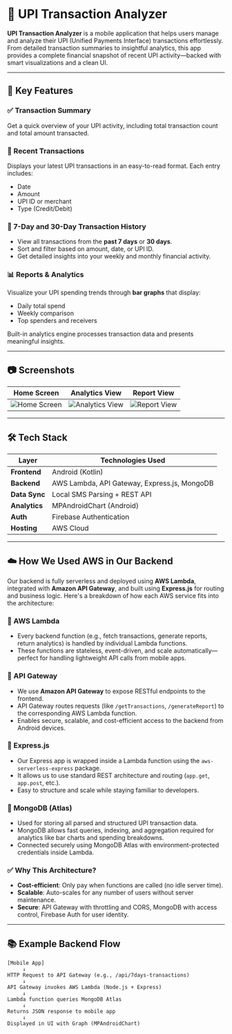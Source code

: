 # 📲 UPI Transaction Analyzer

**UPI Transaction Analyzer** is a mobile application that helps users manage and analyze their UPI (Unified Payments Interface) transactions effortlessly. From detailed transaction summaries to insightful analytics, this app provides a complete financial snapshot of recent UPI activity—backed with smart visualizations and a clean UI.

---

## 🚀 Key Features

### ✅ Transaction Summary
Get a quick overview of your UPI activity, including total transaction count and total amount transacted.

### 🧾 Recent Transactions
Displays your latest UPI transactions in an easy-to-read format. Each entry includes:
- Date
- Amount
- UPI ID or merchant
- Type (Credit/Debit)

### 📅 7-Day and 30-Day Transaction History
- View all transactions from the **past 7 days** or **30 days**.
- Sort and filter based on amount, date, or UPI ID.
- Get detailed insights into your weekly and monthly financial activity.

### 📊 Reports & Analytics
Visualize your UPI spending trends through **bar graphs** that display:
- Daily total spend
- Weekly comparison
- Top spenders and receivers

Built-in analytics engine processes transaction data and presents meaningful insights.

---

## 📷 Screenshots

| Home Screen | Analytics View | Report View |
|-------------|----------------|-------------|
| ![Home Screen](https://github.com/user-attachments/assets/c00a961c-3bbe-41f1-a1af-723b22fc6060) | ![Analytics View](https://github.com/user-attachments/assets/e19ff653-0845-44bd-b3f4-cc745a733482) | ![Report View](https://github.com/user-attachments/assets/6dc3edf7-6357-4608-b8f0-02b4f6affc42) |

---

## 🛠️ Tech Stack

| Layer         | Technologies Used            |
|---------------|------------------------------|
| **Frontend**  | Android (Kotlin)             |
| **Backend**   | AWS Lambda, API Gateway, Express.js, MongoDB |
| **Data Sync** | Local SMS Parsing + REST API |
| **Analytics** | MPAndroidChart (Android)     |
| **Auth**      | Firebase Authentication      |
| **Hosting**   | AWS Cloud                    |

---

## ☁️ How We Used AWS in Our Backend

Our backend is fully serverless and deployed using **AWS Lambda**, integrated with **Amazon API Gateway**, and built using **Express.js** for routing and business logic. Here's a breakdown of how each AWS service fits into the architecture:

### 🔹 AWS Lambda
- Every backend function (e.g., fetch transactions, generate reports, return analytics) is handled by individual Lambda functions.
- These functions are stateless, event-driven, and scale automatically—perfect for handling lightweight API calls from mobile apps.

### 🔹 API Gateway
- We use **Amazon API Gateway** to expose RESTful endpoints to the frontend.
- API Gateway routes requests (like `/getTransactions`, `/generateReport`) to the corresponding AWS Lambda function.
- Enables secure, scalable, and cost-efficient access to the backend from Android devices.

### 🔹 Express.js
- Our Express app is wrapped inside a Lambda function using the `aws-serverless-express` package.
- It allows us to use standard REST architecture and routing (`app.get`, `app.post`, etc.).
- Easy to structure and scale while staying familiar to developers.

### 🔹 MongoDB (Atlas)
- Used for storing all parsed and structured UPI transaction data.
- MongoDB allows fast queries, indexing, and aggregation required for analytics like bar charts and spending breakdowns.
- Connected securely using MongoDB Atlas with environment-protected credentials inside Lambda.

### ✅ Why This Architecture?
- **Cost-efficient**: Only pay when functions are called (no idle server time).
- **Scalable**: Auto-scales for any number of users without server maintenance.
- **Secure**: API Gateway with throttling and CORS, MongoDB with access control, Firebase Auth for user identity.

---

## 📚 Example Backend Flow

```text
[Mobile App]
     ↓
HTTP Request to API Gateway (e.g., /api/7days-transactions)
     ↓
API Gateway invokes AWS Lambda (Node.js + Express)
     ↓
Lambda function queries MongoDB Atlas
     ↓
Returns JSON response to mobile app
     ↓
Displayed in UI with Graph (MPAndroidChart)
